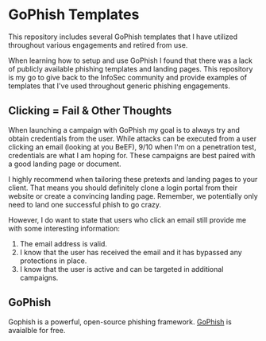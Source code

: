# GoPhish Templates

This repository includes several GoPhish templates that I have utilized throughout various engagements and retired from use. 

When learning how to setup and use GoPhish I found that there was a lack of publicly available phishing templates and landing pages. This repository is my go to give back to the InfoSec community and provide examples of templates that I've used throughout generic phishing engagements. 

## Clicking = Fail & Other Thoughts
When launching a campaign with GoPhish my goal is to always try and obtain credentials from the user. While attacks can be executed from a user clicking an email (looking at you BeEF), 9/10 when I'm on a penetration test, credentials are what I am hoping for. These campaigns are best paired with a good landing page or document. 

I highly recommend when tailoring these pretexts and landing pages to your client. That means you should definitely clone a login portal from their website or create a convincing landing page. Remember, we potentially only need to land one successful phish to go crazy.

However, I do want to state that users who click an email still provide me with some interesting information:
1. The email address is valid.
2. I know that the user has received the email and it has bypassed any protections in place.
2. I know that the user is active and can be targeted in additional campaigns. 

## GoPhish 
Gophish is a powerful, open-source phishing framework. [GoPhish](https://getgophish.com) is avaialble for free.
